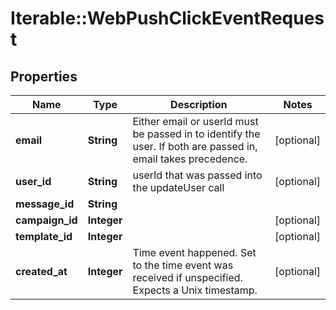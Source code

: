 # Iterable::WebPushClickEventRequest

## Properties
Name | Type | Description | Notes
------------ | ------------- | ------------- | -------------
**email** | **String** | Either email or userId must be passed in to identify the user. If both are passed in, email takes precedence. | [optional] 
**user_id** | **String** | userId that was passed into the updateUser call | [optional] 
**message_id** | **String** |  | 
**campaign_id** | **Integer** |  | [optional] 
**template_id** | **Integer** |  | [optional] 
**created_at** | **Integer** | Time event happened. Set to the time event was received if unspecified. Expects a Unix timestamp. | [optional] 

